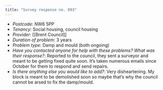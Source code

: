 ```yaml
---
title: "Survey response no. 093"
---
```


- *Postcode*: NW6 5PP 
- *Tenancy*: Social housing, council housing  
- *Provider*: [[Brent Council]] 
- *Duration of problem*: 3 years  
- *Problem type*: Damp and mould (both ongoing)  
- *Have you contacted anyone for help with these problems? What was their response?*: Reported to the council, they sent a surveyor and meant to be getting fixed quite soon. It’s taken numerous emails since October for them to respond and send repairs. 
- *Is there anything else you would like to add?*: Very disheartening. My block is meant to be demolished soon so maybe that’s why the council cannot be arsed to fix the damp/mould. 